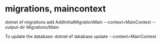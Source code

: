 # migrations, maincontext
dotnet ef migrations add AddInitialMigrationMain --context=MainContext --output-dir Migrations/Main

To update the database:
dotnet ef database update --context=MainContext
